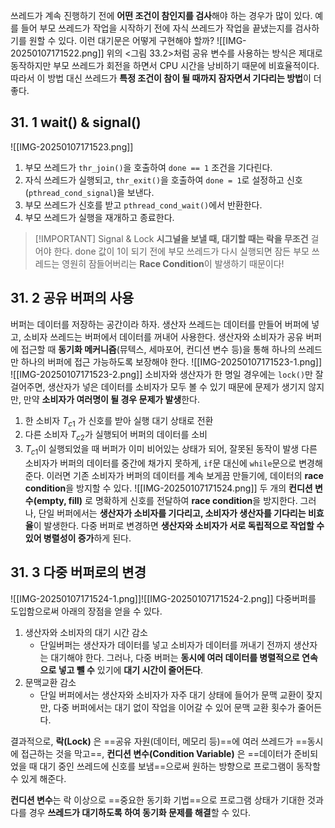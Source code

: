 쓰레드가 계속 진행하기 전에 **어떤 조건이 참인지를 검사**해야 하는 경우가 많이 있다. 
예를 들어 부모 쓰레드가 작업을 시작하기 전에 자식 쓰레드가 작업을 끝냈는지를 검사하기를 원할 수 있다. 이런 대기문은 어떻게 구현해야 할까?
![[IMG-20250107171522.png]]
위의 <그림 33.2>처럼 공유 변수를 사용하는 방식은 제대로 동작하지만 부모 쓰레드가 회전을 하면서 CPU 시간을 낭비하기 때문에 비효율적이다. 따라서 이 방법 대신 쓰레드가 **특정 조건이 참이 될 때까지 잠자면서 기다리는 방법**이 더 좋다. 

## 31. 1 wait() & signal()
![[IMG-20250107171523.png]]
1. 부모 쓰레드가 `thr_join()`을 호출하여 `done == 1` 조건을 기다린다. 
2. 자식 쓰레드가 실행되고, `thr_exit()`을 호출하여 `done = 1`로 설정하고 신호(`pthread_cond_signal`)을 보낸다. 
3. 부모 쓰레드가 신호를 받고 `pthread_cond_wait()`에서 반환한다. 
4. 부모 쓰레드가 실행을 재개하고 종료한다. 

> [!IMPORTANT] Signal & Lock
> **시그널을 보낼 때, 대기할 때는 락을 무조건** 걸어야 한다. 
> done 값이 1이 되기 전에 부모 쓰레드가 다시 실행되면 잠든 부모 쓰레드는 영원히 잠들어버리는 **Race Condition**이 발생하기 때문이다!

## 31. 2 공유 버퍼의 사용
버퍼는 데이터를 저장하는 공간이라 하자. 
생산자 쓰레드는 데이터를 만들어 버퍼에 넣고, 소비자 쓰레드는 버퍼에서 데이터를 꺼내어 사용한다. 
생산자와 소비자가 공유 버퍼에 접근할 때 **동기화 메커니즘**(뮤텍스, 세마포어, 컨디션 변수 등)을 통해 하나의 쓰레드만 하나의 버퍼에 접근 가능하도록 보장해야 한다. 
![[IMG-20250107171523-1.png]]
![[IMG-20250107171523-2.png]]
소비자와 생산자가 한 명일 경우에는 `lock()`만 잘 걸어주면, 생산자가 넣은 데이터를 소비자가 모두 볼 수 있기 때문에 문제가 생기지 않지만, 만약 **소비자가 여러명이 될 경우 문제가 발생**한다. 
1. 한 소비자 $T_{c1}$ 가 신호를 받아 실행 대기 상태로 전환
2. 다른 소비자 $T_{c2}$가 실행되어 버퍼의 데이터를 소비
3. $T_{c1}$이 실행되었을 때 버퍼가 이미 비어있는 상태가 되어, 잘못된 동작이 발생
다른 소비자가 버퍼의 데이터를 중간에 채가지 못하게, `if`문 대신에 `while`문으로 변경해준다. 이러면 기존 소비자가 버퍼의 데이터를 계속 보게끔 만들기에, 데이터의 **race condition**을 방지할 수 있다. ![[IMG-20250107171524.png]]
두 개의 **컨디션 변수(empty, fill)** 로 명확하게 신호를 전달하여 **race condition**을 방지한다. 
그러나, 단일 버퍼에서는 **생산자가 소비자를 기다리고, 소비자가 생산자를 기다리는 비효율**이 발생한다. 다중 버퍼로 변경하면 **생산자와 소비자가 서로 독립적으로 작업할 수 있어 병렬성이 증가**하게 된다. 
## 31. 3 다중 버퍼로의 변경
![[IMG-20250107171524-1.png]]![[IMG-20250107171524-2.png]]
다중버퍼를 도입함으로써 아래의 장점을 얻을 수 있다. 
1. 생산자와 소비자의 대기 시간 감소
	- 단일버퍼는 생산자가 데이터를 넣고 소비자가 데이터를 꺼내기 전까지 생산자는 대기해야 한다. 그러나, 다중 버퍼는 **동시에 여러 데이터를 병렬적으로 연속으로 넣고 뺄 수** 있기에 **대기 시간이 줄어든다**. 
2. 문맥교환 감소
	- 단일 버퍼에서는 생산자와 소비자가 자주 대기 상태에 들어가 문맥 교환이 잦지만, 다중 버퍼에서는 대기 없이 작업을 이어갈 수 있어 문맥 교환 횟수가 줄어든다. 

결과적으로, 
**락(Lock)** 은 ==공유 자원(데이터, 메모리 등)==에 여러 쓰레드가 ==동시에 접근하는 것을 막고==,
**컨디션 변수(Condition Variable)** 은 ==데이터가 준비되었을 때 대기 중인 쓰레드에 신호를 보냄==으로써 원하는 방향으로 프로그램이 동작할 수 있게 해준다. 

**컨디션 변수**는 락 이상으로 ==중요한 동기화 기법==으로 프로그램 상태가 기대한 것과 다를 경우 **쓰레드가 대기하도록 하여 동기화 문제를 해결**할 수 있다. 

